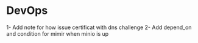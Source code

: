 # DevOps
1- Add note for how issue certificat with dns challenge
2- Add depend_on and condition for mimir when minio is up